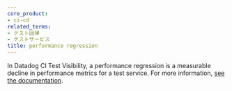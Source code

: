 ```yaml
---
core_product:
- ci-cd
related_terms:
- テスト回帰
- テストサービス
title: performance regression
---
```

In Datadog CI Test Visibility, a performance regression is a measurable decline in performance metrics for a test service. For more information, <a href="/monitors/types/ci/?tab=pipelines#trigger-alerts-for-performance-regressions">see the documentation</a>.